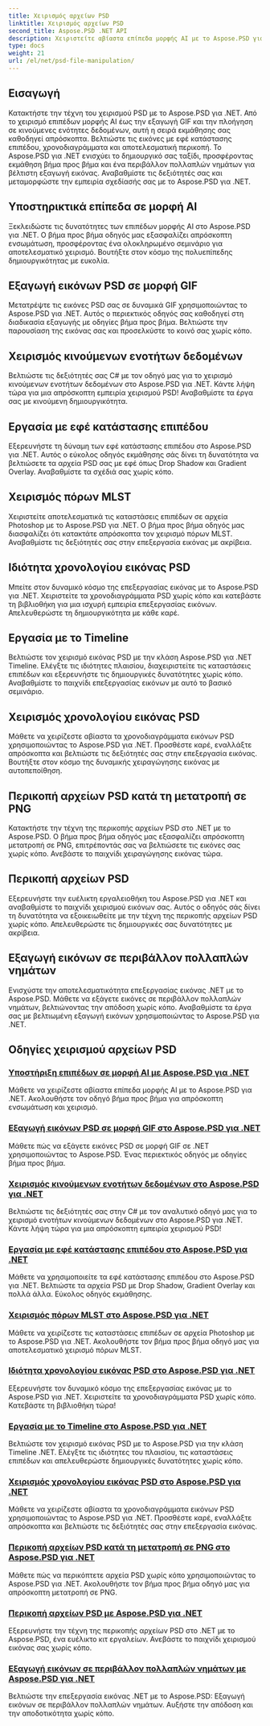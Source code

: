 ```yaml
---
title: Χειρισμός αρχείων PSD
linktitle: Χειρισμός αρχείων PSD
second_title: Aspose.PSD .NET API
description: Χειριστείτε αβίαστα επίπεδα μορφής AI με το Aspose.PSD για .NET. Μάθετε να εξάγετε εικόνες PSD σε GIF, να χειρίζεστε κινούμενες ενότητες δεδομένων και να χειρίζεστε καταστάσεις επιπέδων.
type: docs
weight: 21
url: /el/net/psd-file-manipulation/
---
```

## Εισαγωγή

Κατακτήστε την τέχνη του χειρισμού PSD με το Aspose.PSD για .NET. Από το χειρισμό επιπέδων μορφής AI έως την εξαγωγή GIF και την πλοήγηση σε κινούμενες ενότητες δεδομένων, αυτή η σειρά εκμάθησης σας καθοδηγεί απρόσκοπτα. Βελτιώστε τις εικόνες με εφέ κατάστασης επιπέδου, χρονοδιαγράμματα και αποτελεσματική περικοπή. Το Aspose.PSD για .NET ενισχύει το δημιουργικό σας ταξίδι, προσφέροντας εκμάθηση βήμα προς βήμα και ένα περιβάλλον πολλαπλών νημάτων για βέλτιστη εξαγωγή εικόνας. Αναβαθμίστε τις δεξιότητές σας και μεταμορφώστε την εμπειρία σχεδίασής σας με το Aspose.PSD για .NET.

## Υποστηρικτικά επίπεδα σε μορφή AI

Ξεκλειδώστε τις δυνατότητες των επιπέδων μορφής AI στο Aspose.PSD για .NET. Ο βήμα προς βήμα οδηγός μας εξασφαλίζει απρόσκοπτη ενσωμάτωση, προσφέροντας ένα ολοκληρωμένο σεμινάριο για αποτελεσματικό χειρισμό. Βουτήξτε στον κόσμο της πολυεπίπεδης δημιουργικότητας με ευκολία.

## Εξαγωγή εικόνων PSD σε μορφή GIF

Μετατρέψτε τις εικόνες PSD σας σε δυναμικά GIF χρησιμοποιώντας το Aspose.PSD για .NET. Αυτός ο περιεκτικός οδηγός σας καθοδηγεί στη διαδικασία εξαγωγής με οδηγίες βήμα προς βήμα. Βελτιώστε την παρουσίαση της εικόνας σας και προσελκύστε το κοινό σας χωρίς κόπο.

## Χειρισμός κινούμενων ενοτήτων δεδομένων

Βελτιώστε τις δεξιότητές σας C# με τον οδηγό μας για το χειρισμό κινούμενων ενοτήτων δεδομένων στο Aspose.PSD για .NET. Κάντε λήψη τώρα για μια απρόσκοπτη εμπειρία χειρισμού PSD! Αναβαθμίστε τα έργα σας με κινούμενη δημιουργικότητα.

## Εργασία με εφέ κατάστασης επιπέδου

Εξερευνήστε τη δύναμη των εφέ κατάστασης επιπέδου στο Aspose.PSD για .NET. Αυτός ο εύκολος οδηγός εκμάθησης σάς δίνει τη δυνατότητα να βελτιώσετε τα αρχεία PSD σας με εφέ όπως Drop Shadow και Gradient Overlay. Αναβαθμίστε τα σχέδιά σας χωρίς κόπο.

## Χειρισμός πόρων MLST

Χειριστείτε αποτελεσματικά τις καταστάσεις επιπέδων σε αρχεία Photoshop με το Aspose.PSD για .NET. Ο βήμα προς βήμα οδηγός μας διασφαλίζει ότι κατακτάτε απρόσκοπτα τον χειρισμό πόρων MLST. Αναβαθμίστε τις δεξιότητές σας στην επεξεργασία εικόνας με ακρίβεια.

## Ιδιότητα χρονολογίου εικόνας PSD

Μπείτε στον δυναμικό κόσμο της επεξεργασίας εικόνας με το Aspose.PSD για .NET. Χειριστείτε τα χρονοδιαγράμματα PSD χωρίς κόπο και κατεβάστε τη βιβλιοθήκη για μια ισχυρή εμπειρία επεξεργασίας εικόνων. Απελευθερώστε τη δημιουργικότητα με κάθε καρέ.

## Εργασία με το Timeline

Βελτιώστε τον χειρισμό εικόνας PSD με την κλάση Aspose.PSD για .NET Timeline. Ελέγξτε τις ιδιότητες πλαισίου, διαχειριστείτε τις καταστάσεις επιπέδων και εξερευνήστε τις δημιουργικές δυνατότητες χωρίς κόπο. Αναβαθμίστε το παιχνίδι επεξεργασίας εικόνων με αυτό το βασικό σεμινάριο.

## Χειρισμός χρονολογίου εικόνας PSD

Μάθετε να χειρίζεστε αβίαστα τα χρονοδιαγράμματα εικόνων PSD χρησιμοποιώντας το Aspose.PSD για .NET. Προσθέστε καρέ, εναλλάξτε απρόσκοπτα και βελτιώστε τις δεξιότητές σας στην επεξεργασία εικόνας. Βουτήξτε στον κόσμο της δυναμικής χειραγώγησης εικόνας με αυτοπεποίθηση.

## Περικοπή αρχείων PSD κατά τη μετατροπή σε PNG

Κατακτήστε την τέχνη της περικοπής αρχείων PSD στο .NET με το Aspose.PSD. Ο βήμα προς βήμα οδηγός μας εξασφαλίζει απρόσκοπτη μετατροπή σε PNG, επιτρέποντάς σας να βελτιώσετε τις εικόνες σας χωρίς κόπο. Ανεβάστε το παιχνίδι χειραγώγησης εικόνας τώρα.

## Περικοπή αρχείων PSD

Εξερευνήστε την ευέλικτη εργαλειοθήκη του Aspose.PSD για .NET και αναβαθμίστε το παιχνίδι χειρισμού εικόνων σας. Αυτός ο οδηγός σάς δίνει τη δυνατότητα να εξοικειωθείτε με την τέχνη της περικοπής αρχείων PSD χωρίς κόπο. Απελευθερώστε τις δημιουργικές σας δυνατότητες με ακρίβεια.

## Εξαγωγή εικόνων σε περιβάλλον πολλαπλών νημάτων

Ενισχύστε την αποτελεσματικότητα επεξεργασίας εικόνας .NET με το Aspose.PSD. Μάθετε να εξάγετε εικόνες σε περιβάλλον πολλαπλών νημάτων, βελτιώνοντας την απόδοση χωρίς κόπο. Αναβαθμίστε τα έργα σας με βελτιωμένη εξαγωγή εικόνων χρησιμοποιώντας το Aspose.PSD για .NET.
## Οδηγίες χειρισμού αρχείων PSD
### [Υποστήριξη επιπέδων σε μορφή AI με Aspose.PSD για .NET](./support-layers-ai-format/)
Μάθετε να χειρίζεστε αβίαστα επίπεδα μορφής AI με το Aspose.PSD για .NET. Ακολουθήστε τον οδηγό βήμα προς βήμα για απρόσκοπτη ενσωμάτωση και χειρισμό.
### [Εξαγωγή εικόνων PSD σε μορφή GIF στο Aspose.PSD για .NET](./export-psd-to-gif/)
Μάθετε πώς να εξάγετε εικόνες PSD σε μορφή GIF σε .NET χρησιμοποιώντας το Aspose.PSD. Ένας περιεκτικός οδηγός με οδηγίες βήμα προς βήμα.
### [Χειρισμός κινούμενων ενοτήτων δεδομένων στο Aspose.PSD για .NET](./animated-data-sections/)
Βελτιώστε τις δεξιότητές σας στην C# με τον αναλυτικό οδηγό μας για το χειρισμό ενοτήτων κινούμενων δεδομένων στο Aspose.PSD για .NET. Κάντε λήψη τώρα για μια απρόσκοπτη εμπειρία χειρισμού PSD!
### [Εργασία με εφέ κατάστασης επιπέδου στο Aspose.PSD για .NET](./layer-state-effects/)
Μάθετε να χρησιμοποιείτε τα εφέ κατάστασης επιπέδου στο Aspose.PSD για .NET. Βελτιώστε τα αρχεία PSD με Drop Shadow, Gradient Overlay και πολλά άλλα. Εύκολος οδηγός εκμάθησης.
### [Χειρισμός πόρων MLST στο Aspose.PSD για .NET](./mlst-resources/)
Μάθετε να χειρίζεστε τις καταστάσεις επιπέδων σε αρχεία Photoshop με το Aspose.PSD για .NET. Ακολουθήστε τον βήμα προς βήμα οδηγό μας για αποτελεσματικό χειρισμό πόρων MLST.
### [Ιδιότητα χρονολογίου εικόνας PSD στο Aspose.PSD για .NET](./psd-image-timeline-property/)
Εξερευνήστε τον δυναμικό κόσμο της επεξεργασίας εικόνας με το Aspose.PSD για .NET. Χειριστείτε τα χρονοδιαγράμματα PSD χωρίς κόπο. Κατεβάστε τη βιβλιοθήκη τώρα!
### [Εργασία με το Timeline στο Aspose.PSD για .NET](./timeline/)
Βελτιώστε τον χειρισμό εικόνας PSD με το Aspose.PSD για την κλάση Timeline .NET. Ελέγξτε τις ιδιότητες του πλαισίου, τις καταστάσεις επιπέδων και απελευθερώστε δημιουργικές δυνατότητες χωρίς κόπο.
### [Χειρισμός χρονολογίου εικόνας PSD στο Aspose.PSD για .NET](./psd-image-timeline/)
Μάθετε να χειρίζεστε αβίαστα τα χρονοδιαγράμματα εικόνων PSD χρησιμοποιώντας το Aspose.PSD για .NET. Προσθέστε καρέ, εναλλάξτε απρόσκοπτα και βελτιώστε τις δεξιότητές σας στην επεξεργασία εικόνας.
### [Περικοπή αρχείων PSD κατά τη μετατροπή σε PNG στο Aspose.PSD για .NET](./crop-psd-conversion-png/)
Μάθετε πώς να περικόπτετε αρχεία PSD χωρίς κόπο χρησιμοποιώντας το Aspose.PSD για .NET. Ακολουθήστε τον βήμα προς βήμα οδηγό μας για απρόσκοπτη μετατροπή σε PNG.
### [Περικοπή αρχείων PSD με Aspose.PSD για .NET](./crop-psd-file/)
Εξερευνήστε την τέχνη της περικοπής αρχείων PSD στο .NET με το Aspose.PSD, ένα ευέλικτο κιτ εργαλείων. Ανεβάστε το παιχνίδι χειρισμού εικόνας σας χωρίς κόπο.
### [Εξαγωγή εικόνων σε περιβάλλον πολλαπλών νημάτων με Aspose.PSD για .NET](./export-images-multi-thread/)
Βελτιώστε την επεξεργασία εικόνας .NET με το Aspose.PSD: Εξαγωγή εικόνων σε περιβάλλον πολλαπλών νημάτων. Αυξήστε την απόδοση και την αποδοτικότητα χωρίς κόπο.